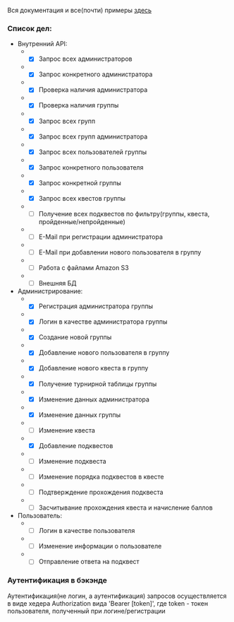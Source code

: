 Вся документация и все(почти) примеры [здесь][https://documenter.getpostman.com/view/8084138/SWECYFfz]

[https://documenter.getpostman.com/view/8084138/SWECYFfz]: https://documenter.getpostman.com/view/8084138/SWECYFfz

### Список дел: ###
* Внутренний API:
    * - [x] Запрос всех администраторов
    * - [x] Запрос конкретного администратора
    * - [x] Проверка наличия администратора
    * - [x] Проверка наличия группы
    * - [x] Запрос всех групп
    * - [x] Запрос всех групп администратора
    * - [x] Запрос всех пользователей группы
    * - [x] Запрос конкретного пользователя
    * - [x] Запрос конкретной группы
    * - [x] Запрос всех квестов группы
    * - [ ] Получение всех подквестов по фильтру(группы, квеста, пройденные/непройденные)
    * - [ ] E-Mail при регистрации администратора
    * - [ ] E-Mail при добавлении нового пользователя в группу
    * - [ ] Работа с файлами Amazon S3
    * - [ ] Внешняя БД
* Администрирование:
    * - [x] Регистрация администратора группы
    * - [x] Логин в качестве администратора группы
    * - [x] Создание новой группы
    * - [x] Добавление нового пользователя в группу
    * - [x] Добавление нового квеста в группу
    * - [x] Получение турнирной таблицы группы
    * - [x] Изменение данных администратора
    * - [x] Изменение данных группы
    * - [ ] Изменение квеста
    * - [x] Добавление подквестов
    * - [ ] Изменение подквеста
    * - [ ] Изменение порядка подквестов в квесте
    * - [ ] Подтверждение прохождения подквеста
    * - [ ] Засчитывание прохождения квеста и начисление баллов
* Пользователь:
    * - [ ] Логин в качестве пользователя
    * - [ ] Изменение информации о пользователе
    * - [ ] Отправление ответа на подквест

### Аутентификация в бэкэнде
Аутентификация(не логин, а аутентификация) запросов осуществляется в виде хедера Authorization вида 'Bearer [token]', где token - токен пользователя, полученный при логине/регистрации
